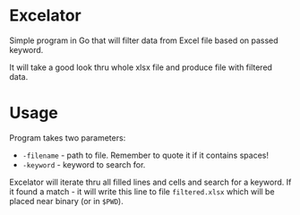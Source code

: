 # Excelator

Simple program in Go that will filter data from Excel file based on passed
keyword.

It will take a good look thru whole xlsx file and produce file with
filtered data.

# Usage

Program takes two parameters:

* ``-filename`` - path to file. Remember to quote it if it contains spaces!
* ``-keyword`` - keyword to search for.

Excelator will iterate thru all filled lines and cells and search for a
keyword. If it found a match - it will write this line to file
``filtered.xlsx`` which will be placed near binary (or in ``$PWD``).
